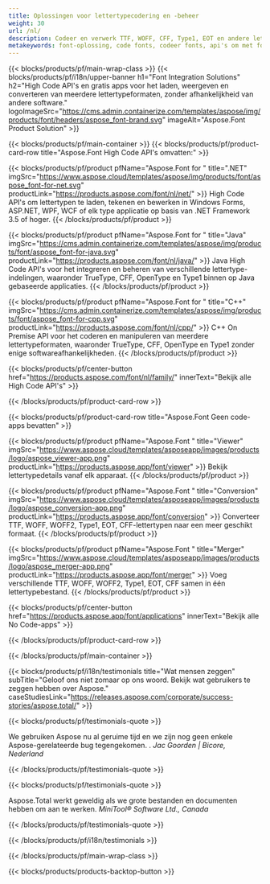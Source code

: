 ```yaml
---
title: Oplossingen voor lettertypecodering en -beheer
weight: 30
url: /nl/
description: Codeer en verwerk TTF, WOFF, CFF, Type1, EOT en andere lettertypen met de High Code Native API's of een reeks platformonafhankelijke toepassingen.
metakeywords: font-oplossing, code fonts, codeer fonts, api's om met fonts te werken
---
```


{{< blocks/products/pf/main-wrap-class >}}
{{< blocks/products/pf/i18n/upper-banner h1="Font Integration Solutions" h2="High Code API's en gratis apps voor het laden, weergeven en converteren van meerdere lettertypeformaten, zonder afhankelijkheid van andere software." logoImageSrc="https://cms.admin.containerize.com/templates/aspose/img/products/font/headers/aspose_font-brand.svg" imageAlt="Aspose.Font Product Solution" >}}

{{< blocks/products/pf/main-container >}}
{{< blocks/products/pf/product-card-row title="Aspose.Font High Code API's omvatten:" >}}

{{< blocks/products/pf/product pfName="Aspose.Font for " title=".NET" imgSrc="https://www.aspose.cloud/templates/aspose/img/products/font/aspose_font-for-net.svg" productLink="https://products.aspose.com/font/nl/net/" >}}
High Code API's om lettertypen te laden, tekenen en bewerken in Windows Forms, ASP.NET, WPF, WCF of elk type applicatie op basis van .NET Framework 3.5 of hoger.
{{< /blocks/products/pf/product >}}

{{< blocks/products/pf/product pfName="Aspose.Font for " title="Java" imgSrc="https://cms.admin.containerize.com/templates/aspose/img/products/font/aspose_font-for-java.svg" productLink="https://products.aspose.com/font/nl/java/" >}}
Java High Code API's voor het integreren en beheren van verschillende lettertype-indelingen, waaronder TrueType, CFF, OpenType en Type1 binnen op Java gebaseerde applicaties.
{{< /blocks/products/pf/product >}}

{{< blocks/products/pf/product pfName="Aspose.Font for " title="C++" imgSrc="https://cms.admin.containerize.com/templates/aspose/img/products/font/aspose_font-for-cpp.svg" productLink="https://products.aspose.com/font/nl/cpp/" >}}
C++ On Premise API voor het coderen en manipuleren van meerdere lettertypeformaten, waaronder TrueType, CFF, OpenType en Type1 zonder enige softwareafhankelijkheden.
{{< /blocks/products/pf/product >}}

{{< blocks/products/pf/center-button href="https://products.aspose.com/font/nl/family/" innerText="Bekijk alle High Code API's" >}}

{{< /blocks/products/pf/product-card-row >}}

{{< blocks/products/pf/product-card-row title="Aspose.Font Geen code-apps bevatten" >}}

{{< blocks/products/pf/product pfName="Aspose.Font " title="Viewer" imgSrc="https://www.aspose.cloud/templates/asposeapp/images/products/logo/aspose_viewer-app.png" productLink="https://products.aspose.app/font/viewer" >}}
Bekijk lettertypedetails vanaf elk apparaat.
{{< /blocks/products/pf/product >}}

{{< blocks/products/pf/product pfName="Aspose.Font " title="Conversion" imgSrc="https://www.aspose.cloud/templates/asposeapp/images/products/logo/aspose_conversion-app.png" productLink="https://products.aspose.app/font/conversion" >}}
Converteer TTF, WOFF, WOFF2, Type1, EOT, CFF-lettertypen naar een meer geschikt formaat.
{{< /blocks/products/pf/product >}}

{{< blocks/products/pf/product pfName="Aspose.Font " title="Merger" imgSrc="https://www.aspose.cloud/templates/asposeapp/images/products/logo/aspose_merger-app.png" productLink="https://products.aspose.app/font/merger" >}}
Voeg verschillende TTF, WOFF, WOFF2, Type1, EOT, CFF samen in één lettertypebestand.
{{< /blocks/products/pf/product >}}


{{< blocks/products/pf/center-button href="https://products.aspose.app/font/applications" innerText="Bekijk alle No Code-apps" >}}

{{< /blocks/products/pf/product-card-row >}}

{{< /blocks/products/pf/main-container >}}

{{< blocks/products/pf/i18n/testimonials title="Wat mensen zeggen" subTitle="Geloof ons niet zomaar op ons woord. Bekijk wat gebruikers te zeggen hebben over Aspose." caseStudiesLink="https://releases.aspose.com/corporate/success-stories/aspose.total/" >}}

{{< blocks/products/pf/testimonials-quote >}}
<p class="first">
 We gebruiken Aspose nu al geruime tijd en we zijn nog geen enkele Aspose-gerelateerde bug tegengekomen. .
 <em>
  Jac Goorden | Bicore, Nederland
 </em>
</p>

{{< /blocks/products/pf/testimonials-quote >}}

{{< blocks/products/pf/testimonials-quote >}}
<p class="second">
 Aspose.Total werkt geweldig als we grote bestanden en documenten hebben om aan te werken.
 <em>
  MiniTool® Software Ltd., Canada
 </em>
</p>

{{< /blocks/products/pf/testimonials-quote >}}

{{< /blocks/products/pf/i18n/testimonials >}}

{{< /blocks/products/pf/main-wrap-class >}}

{{< blocks/products/products-backtop-button >}}